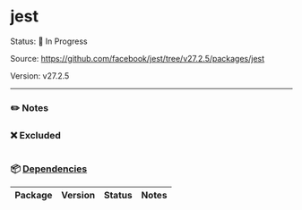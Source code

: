 # jest

Status: :hammer: In Progress

Source: https://github.com/facebook/jest/tree/v27.2.5/packages/jest

Version: v27.2.5

---

### :pencil2: Notes

### :x: Excluded
```
```

### :package: [Dependencies](https://github.com/facebook/jest/blob/v27.2.5/packages/jest/package.json)
| Package | Version | Status | Notes |
| - | - | - | - |
